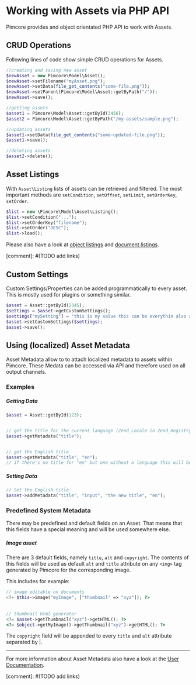 # Working with Assets via PHP API

Pimcore provides and object orientated PHP API to work with Assets. 

## CRUD Operations
Following lines of code show simple CRUD operations for Assets. 
 ```php
//creating and saving new asset
$newAsset = new Pimcore\Model\Asset();
$newAsset->setFilename("myAsset.png");
$newAsset->setData(file_get_contents("some-file.png"));
$newAsset->setParent(Pimcore\Model\Asset::getByPath("/"));
$newAsset->save();

//getting assets
$asset1 = Pimcore\Model\Asset::getById(3456);
$asset2 = Pimcore\Model\Asset::getByPath("/my-assets/sample.png");

//updating assets
$asset1->setData(file_get_contents("some-updated-file.png"));
$asset1->save();

//deleting assets
$asset2->delete();
 ```
  
## Asset Listings
With `Asset\Listing` lists of assets can be retrieved and filtered. The most important methods are `setCondition`, 
`setOffset`, `setLimit`, `setOrderKey`, `setOrder`. 

```php
$list = new \Pimcore\Model\Asset\Listing();
$list->setCondition("...");
$list->setOrderKey("filename");
$list->setOrder("DESC");
$list->load();
```

Please also have a look at [object listings]() and [document listings](). 

[comment]: #(TODO add links)



## Custom Settings

Custom Settings/Properties can be added programmatically to every asset. This is mostly used for plugins or something 
similar.

```php 
$asset = Asset::getById(2345);
$settings = $asset->getCustomSettings();
$settings["mySetting"] = "this is my value this can be everythin also an array or an object not only a string";
$asset->setCustomSettings($settings);
$asset->save();
```


## Using (localized) Asset Metadata
Asset Metadata allow to to attach localized metadata to assets within Pimcore. These Medata can be accessed via API and 
therefore used on all output channels. 

### Examples
##### Getting Data
 ```php
$asset = Asset::getById(123);
 
 
// get the title for the current language (Zend_Locale in Zend_Registry)
$asset->getMetadata("title");
 
 
// get the English title
$asset->getMetadata("title", "en");
// if there's no title for "en" but one without a language this will be returned (fallback mechanism).
 ```
 
##### Setting Data
 ```php
 // Set the English title
 $asset->addMetadata("title", "input", "the new title", "en");
 ```


### Predefined System Metadata
There may be predefined and default fields on an Asset. That means that this fields have a special meaning and 
will be used somewhere else.

##### Image asset
There are 3 default fields, namely `title`, `alt` and `copyright`. The contents of this fields will be 
used as default `alt` and `title` attribute on any `<img>` tag generated by Pimcore for the 
corresponding image.
 
This includes for example: 
```php
// image editable on documents
<?= $this->image("myImage", ["thumbnail" => "xyz"]); ?>
 
 
// thumbnail html generator
<?= $asset->getThumbnail("xyz")->getHTML(); ?>
<?= $object->getMyImage()->getThumbnail("xyz")->getHTML(); ?>
```
The `copyright` field will be appended to every `title` and `alt` attribute separated by |. 

---

For more information about Asset Metadata also have a look at the [User Documentation]().

[comment]: #(TODO add links)
